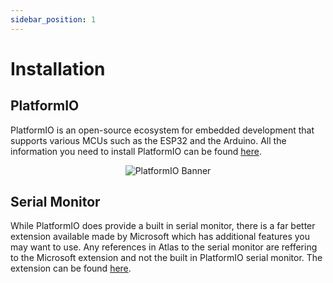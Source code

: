 ```yaml
---
sidebar_position: 1
---
```


# Installation
## PlatformIO
PlatformIO is an open-source ecosystem for embedded development that supports various MCUs such as the ESP32 and the Arduino. All the information you need to install PlatformIO can be found [here](https://docs.platformio.org/en/latest/integration/ide/vscode.html#installation).


<p align="center">
  <img src="/Atlas/img/platformIOBanner.png" alt="PlatformIO Banner"/>
</p>



## Serial Monitor 
While PlatformIO does provide a built in serial monitor, there is a far better extension available made by Microsoft which has additional features you may want to use. Any references in Atlas to the serial monitor are reffering to the Microsoft extension and not the built in PlatformIO serial monitor. The extension can be found [here](https://marketplace.visualstudio.com/items?itemName=ms-vscode.vscode-serial-monitor). 
